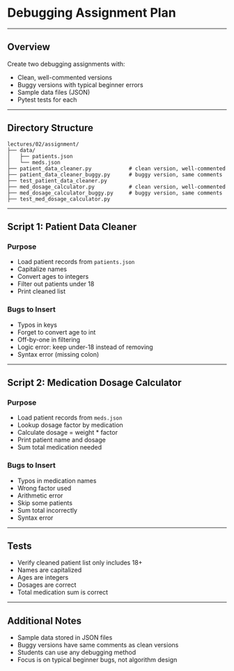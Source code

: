 # Debugging Assignment Plan

---

## Overview

Create two debugging assignments with:

- Clean, well-commented versions
- Buggy versions with typical beginner errors
- Sample data files (JSON)
- Pytest tests for each

---

## Directory Structure

```
lectures/02/assignment/
├── data/
│   ├── patients.json
│   └── meds.json
├── patient_data_cleaner.py            # clean version, well-commented
├── patient_data_cleaner_buggy.py      # buggy version, same comments
├── test_patient_data_cleaner.py
├── med_dosage_calculator.py           # clean version, well-commented
├── med_dosage_calculator_buggy.py     # buggy version, same comments
├── test_med_dosage_calculator.py
```

---

## Script 1: Patient Data Cleaner

### Purpose

- Load patient records from `patients.json`
- Capitalize names
- Convert ages to integers
- Filter out patients under 18
- Print cleaned list

### Bugs to Insert

- Typos in keys
- Forget to convert age to int
- Off-by-one in filtering
- Logic error: keep under-18 instead of removing
- Syntax error (missing colon)

---

## Script 2: Medication Dosage Calculator

### Purpose

- Load patient records from `meds.json`
- Lookup dosage factor by medication
- Calculate dosage = weight * factor
- Print patient name and dosage
- Sum total medication needed

### Bugs to Insert

- Typos in medication names
- Wrong factor used
- Arithmetic error
- Skip some patients
- Sum total incorrectly
- Syntax error

---

## Tests

- Verify cleaned patient list only includes 18+
- Names are capitalized
- Ages are integers
- Dosages are correct
- Total medication sum is correct

---

## Additional Notes

- Sample data stored in JSON files
- Buggy versions have same comments as clean versions
- Students can use any debugging method
- Focus is on typical beginner bugs, not algorithm design